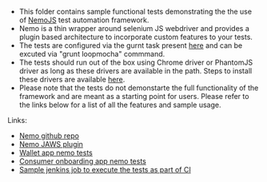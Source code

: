  + This folder contains sample functional tests demonstrating the the use of [NemoJS](https://github.com/paypal/nemo) test automation framework.
 + Nemo is a thin wrapper around selenium JS webdriver and provides a plugin based architecture to incorporate custom features to your tests.
 + The tests are configured via the gurnt task present [here](../../tasks/loopmocha.js) and can be excuted via "grunt loopmocha" commmand.
+ The tests should run out of the box using Chrome driver or PhantomJS driver as long as these drivers are available in the path. Steps to install these drivers are available [here](https://github.com/paypal/nemo-docs/blob/master/driver-setup.md).
+ Please note that the tests do not demonstarte the full functionality of the framework and are meant as a starting point for users. Please refer to the links below for a list of all the features and sample usage.

Links:

* [Nemo github repo](https://github.com/paypal/nemo)
* [Nemo JAWS plugin](https://github.paypal.com/NodeTestTools/nemo-jaws)
* [Wallet app nemo tests](https://github.paypal.com/ConsumerWeb-R/walletexpnodeweb/tree/develop/tests/functional/jsTests)
* [Consumer onboarding app nemo tests](https://github.paypal.com/ConsumerWeb-R/consonbdnodeweb/tree/develop/test/functional/jsTests)
* [Sample jenkins job to execute the tests as part of CI](http://nodeinfra-ci-6261.ccg21.dev.paypalcorp.com/view/test-app-CI/job/nodejstestapp_tests)